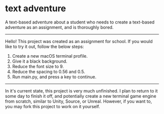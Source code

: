 # text adventure

A text-based adventure about a student who needs to create a text-based adventure as an assignment, and is thoroughly bored.

-----

Hello! This project was created as an assignment for school. If you would like to try it out, follow the below steps:

1. Create a new macOS terminal profile.
2. Give it a black background.
3. Reduce the font size to 9.
4. Reduce the spacing to 0.56 and 0.5.
5. Run main.py, and press a key to continue.

-----

In it's current state, this project is very much unfinished. I plan to return to it some day to finish it off, and potentially create a new terminal game engine from scratch, similar to Unity, Source, or Unreal. However, if you want to, you may fork this project to work on it yourself.  
